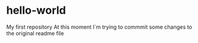 # hello-world
My first repository
At this moment I´m trying to  commmit some changes to the original readme file
